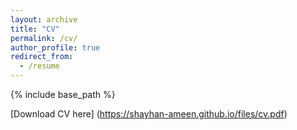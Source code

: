 ```yaml
---
layout: archive
title: "CV"
permalink: /cv/
author_profile: true
redirect_from:
  - /resume
---
```


{% include base_path %}

[Download CV here] (https://shayhan-ameen.github.io/files/cv.pdf)

<!--  Education


======


* B.S. in GitHub, GitHub University, 2012


* M.S. in Jekyll, GitHub University, 2014


* Ph.D in Version Control Theory, GitHub University, 2018 (expected)



Work experience


======


* Summer 2015: Research Assistant


  * Github University


  * Duties included: Tagging issues


  * Supervisor: Professor Git



* Fall 2015: Research Assistant


  * Github University


  * Duties included: Merging pull requests


  * Supervisor: Professor Hub

  
Skills

======

* Skill 1

* Skill 2

  * Sub-skill 2.1

  * Sub-skill 2.2

  * Sub-skill 2.3

* Skill 3


Publications

======

  <ul>{% for post in site.publications %}

    {% include archive-single-cv.html %}

  {% endfor %}</ul>

  
Talks


======


  <ul>{% for post in site.talks %}


    {% include archive-single-talk-cv.html %}


  {% endfor %}</ul>

  
Teaching


======

  <ul>{% for post in site.teaching %}


    {% include archive-single-cv.html %}


  {% endfor %}</ul>

  
Service and leadership


======


* Currently signed in to 43 different slack teams -->
